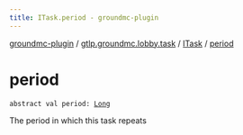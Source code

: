 ```yaml
---
title: ITask.period - groundmc-plugin
---
```


[groundmc-plugin](../../index.html) / [gtlp.groundmc.lobby.task](../index.html) / [ITask](index.html) / [period](.)

# period

`abstract val period: `[`Long`](https://kotlinlang.org/api/latest/jvm/stdlib/kotlin/-long/index.html)

The period in which this task repeats

